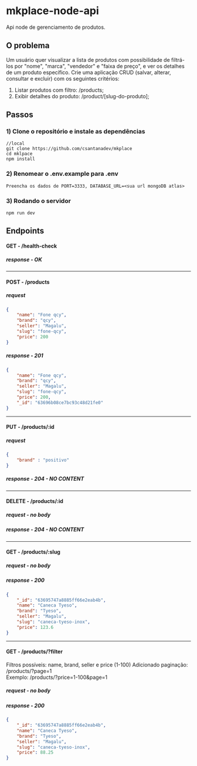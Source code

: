 # mkplace-node-api  
Api node de gerenciamento de produtos.

## O problema
Um usuário quer visualizar a lista de produtos com possibilidade de filtrá-los por "nome", "marca", "vendedor" e "faixa de preço", e ver os detalhes de um produto
específico. Crie uma aplicação CRUD (salvar, alterar, consultar e excluir) com os 
seguintes critérios:
1. Listar produtos com filtro: /products;
2. Exibir detalhes do produto: /product/[slug-do-produto];

## Passos
### 1) Clone o repositório e instale as dependências
``` 
//local
git clone https://github.com/csantanadev/mkplace
cd mklpace
npm install
```
### 2) Renomear o .env.example para .env 
``` 
Preencha os dados de PORT=3333, DATABASE_URL=<sua url mongoDB atlas>
```
### 3) Rodando o servidor
``` 
npm run dev
```

## Endpoints
#### GET - /health-check
##### response - OK

<hr/>

#### POST - /products
##### request
```json
{
	"name": "Fone qcy",
	"brand": "qcy",
	"seller": "Magalu",
	"slug": "fone-qcy",
	"price": 200
}
```
##### response - 201
```json
{
	"name": "Fone qcy",
	"brand": "qcy",
	"seller": "Magalu",
	"slug": "fone-qcy",
	"price": 200,
	"_id": "63696b08ce7bc93c48d21fe0"
}
```
<hr/>

#### PUT - /products/:id
##### request
```json
{
	"brand" : "positivo"
}
```
##### response - 204 - NO CONTENT
<hr/>

#### DELETE - /products/:id
##### request - no body
##### response - 204 - NO CONTENT

<hr/>

#### GET - /products/:slug
##### request - no body
##### response - 200
```json
{
	"_id": "63695747a8885ff66e2eab4b",
	"name": "Caneca Tyeso",
	"brand": "Tyeso",
	"seller": "Magalu",
	"slug": "caneca-tyeso-inox",
	"price": 123.6
}
```
<hr/>

#### GET - /products/?filter
Filtros possíveis: name, brand, seller e price (1-100)
Adicionado paginação: /products/?page=1
<br/>
Exemplo: /products/?price=1-100&page=1
					
##### request - no body
##### response - 200
```json
{
	"_id": "63695747a8885ff66e2eab4b",
	"name": "Caneca Tyeso",
	"brand": "Tyeso",
	"seller": "Magalu",
	"slug": "caneca-tyeso-inox",
	"price": 88.25
}
```




